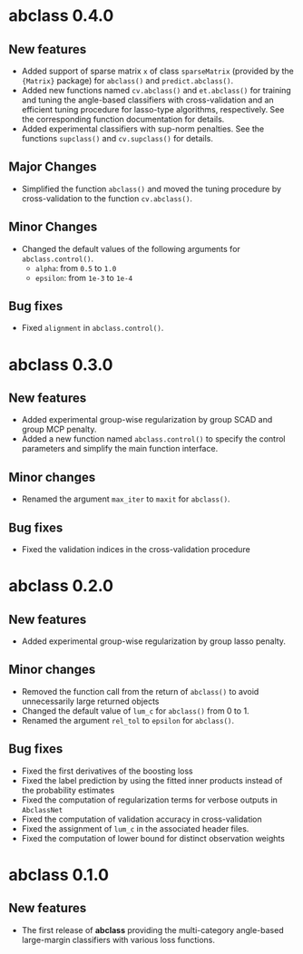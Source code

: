 # abclass 0.4.0

## New features

* Added support of sparse matrix `x` of class `sparseMatrix` (provided by the
  `{Matrix}` package) for `abclass()` and `predict.abclass()`.
* Added new functions named `cv.abclass()` and `et.abclass()` for training and
  tuning the angle-based classifiers with cross-validation and an efficient
  tuning procedure for lasso-type algorithms, respectively.
  See the corresponding function documentation for details.
* Added experimental classifiers with sup-norm penalties.  See the functions
  `supclass()` and `cv.supclass()` for details.

## Major Changes

* Simplified the function `abclass()` and moved the tuning procedure by
  cross-validation to the function `cv.abclass()`.

## Minor Changes

* Changed the default values of the following arguments for
  `abclass.control()`.
  * `alpha`: from `0.5` to `1.0`
  * `epsilon`: from `1e-3` to `1e-4`

## Bug fixes

* Fixed `alignment` in `abclass.control()`.


# abclass 0.3.0

## New features

* Added experimental group-wise regularization by group SCAD and group MCP
  penalty.
* Added a new function named `abclass.control()` to specify the control
  parameters and simplify the main function interface.

## Minor changes

* Renamed the argument `max_iter` to `maxit` for `abclass()`.

## Bug fixes

* Fixed the validation indices in the cross-validation procedure


# abclass 0.2.0

## New features

* Added experimental group-wise regularization by group lasso penalty.

## Minor changes

* Removed the function call from the return of `abclass()` to avoid
  unnecessarily large returned objects
* Changed the default value of `lum_c` for `abclass()` from 0 to 1.
* Renamed the argument `rel_tol` to `epsilon` for `abclass()`.

## Bug fixes

* Fixed the first derivatives of the boosting loss
* Fixed the label prediction by using the fitted inner products instead of the
  probability estimates
* Fixed the computation of regularization terms for verbose outputs in
  `AbclassNet`
* Fixed the computation of validation accuracy in cross-validation
* Fixed the assignment of `lum_c` in the associated header files.
* Fixed the computation of lower bound for distinct observation weights


# abclass 0.1.0

## New features

* The first release of **abclass** providing the multi-category angle-based
  large-margin classifiers with various loss functions.
